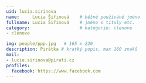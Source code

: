```yaml
---
uid: lucia.sirinova
name:     Lucia Šiřinová  	# běžně používáné jméno
fullname: Lucia Šiřinová  	# jméno s tituly etc.
category:                   # kategorie: clenove
- clenove

img: people/ppp.jpg   # 165 x 220
description: Pirátka # kratký popis, max 160 znaků
mail:
- lucie.sirinova@pirati.cz
profiles:
  facebook: https://www.facebook.com
---
```

